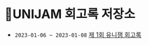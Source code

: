 # 📌UNIJAM 회고록 저장소 

- `2023-01-06 ~ 2023-01-08` [제 1회 유니잼 회고록](https://github.com/UNIJAM1/report/blob/main/%EC%A0%9C1%ED%9A%8C%20UNIJAM%20%ED%9A%8C%EA%B3%A0%EB%A1%9D.pdf)
